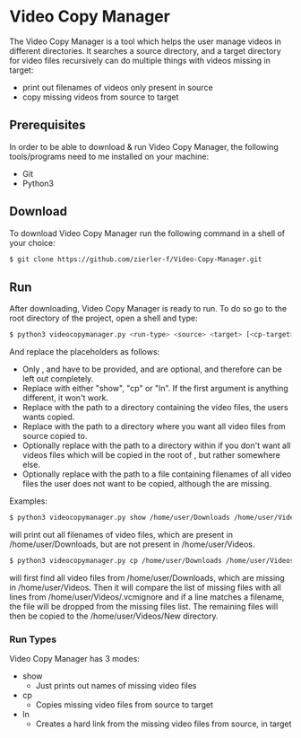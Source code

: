 # Video Copy Manager
The Video Copy Manager is a tool which helps the user manage videos in different directories. It searches a source directory, and a target directory for video files recursively can do multiple things with videos missing in target:

* print out filenames of videos only present in source
* copy missing videos from source to target

## Prerequisites

In order to be able to download & run Video Copy Manager, the following tools/programs need to me installed on your machine:

* Git
* Python3

## Download

To download Video Copy Manager run the following command in a shell of your choice:

```sh
$ git clone https://github.com/zierler-f/Video-Copy-Manager.git
```

## Run

After downloading, Video Copy Manager is ready to run. To do so go to the root directory of the project, open a  shell and type:

```sh
$ python3 videocopymanager.py <run-type> <source> <target> [<cp-target> <ignore-file>]
```

And replace the placeholders as follows:

* Only <run-type>, <source> and <target> have to be provided, <cp-target> and <ignore-file> are optional, and therefore can be left out completely.
* Replace <run-type> with either "show", "cp" or "ln". If the first argument is anything different, it won't work.
* Replace <source> with the path to a directory containing the video files, the users wants copied.
* Replace <target> with the path to a directory where you want all video files from source copied to.
* Optionally replace <cp-target> with the path to a directory within <target> if you don't want all videos files which will be copied in the root of <target>, but rather somewhere else.
* Optionally replace <ignore-file> with the path to a file containing filenames of all video files the user does not want to be copied, although the are missing.

Examples:

```sh
$ python3 videocopymanager.py show /home/user/Downloads /home/user/Videos
```

will print out all filenames of video files, which are present in /home/user/Downloads, but are not present in /home/user/Videos.

```sh
$ python3 videocopymanager.py cp /home/user/Downloads /home/user/Videos /home/user/Videos/New /home/user/Videos/.vcmignore
```

will first find all video files from /home/user/Downloads, which are missing in /home/user/Videos. Then it will compare the list of missing files with all lines from /home/user/Videos/.vcmignore and if a line matches a filename, the file will be dropped from the missing files list. The remaining files will then be copied to the /home/user/Videos/New directory.

### Run Types

Video Copy Manager has 3 modes:

* show
    * Just prints out names of missing video files
* cp
    * Copies missing video files from source to target
* ln
    * Creates a hard link from the missing video files from source, in target